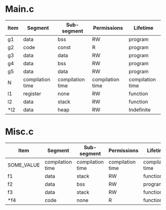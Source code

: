 # Main.c

|Item   |Segment    |Sub-segment    |Permissions    |Lifetime   |
|-------|---------- |---------------|---------------|-----------|
|g1     |   data    |     bss       |     RW        |  program  |
|g2     |   code    |     const     |     R         |  program  |
|g3     |   data    |     data      |     RW        |  program  |
|g4     |   data    |     bss       |     RW        |  program  |
|g5     |   data    |     data      |     RW        |  program  |
|N      |   compilation time    |     compilation time      |     compilation time        |  compilation time  |
| l1    |   register    |     none      |     RW        |  function  |
| l2    |   data    |     stack      |     RW        |  function  |
| *l2    |   data    |     heap      |     RW        |  Indefinite  |

# Misc.c
|Item   |Segment    |Sub-segment    |Permissions    |Lifetime   |
|-------|---------- |---------------|---------------|-----------|
|SOME_VALUE   |   compilation time    |     compilation time      |     compilation time        |  compilation time  |
|f1     |   data    |     stack       |     RW        |  function  |
|f2     |   data    |     bss       |     RW        |  program  |
|f3     |   data    |     stack       |     RW        |  function  |
|*f4     |   code    |     none       |     R        |  function  |